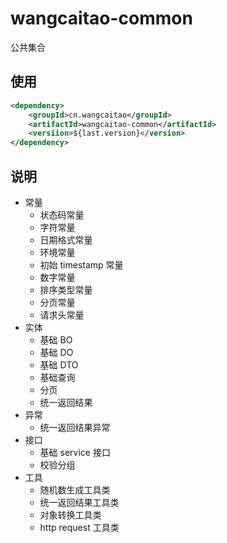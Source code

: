 # wangcaitao-common

公共集合

## 使用

```xml
<dependency>
    <groupId>cn.wangcaitao</groupId>
    <artifactId>wangcaitao-common</artifactId>
    <versiion>${last.version}</version>
</dependency>
```

## 说明

* 常量
  * 状态码常量
  * 字符常量
  * 日期格式常量
  * 环境常量
  * 初始 timestamp 常量
  * 数字常量
  * 排序类型常量
  * 分页常量
  * 请求头常量
* 实体
  * 基础 BO
  * 基础 DO
  * 基础 DTO
  * 基础查询
  * 分页
  * 统一返回结果
* 异常
  * 统一返回结果异常
* 接口
  * 基础 service 接口
  * 校验分组
* 工具
  * 随机数生成工具类
  * 统一返回结果工具类
  * 对象转换工具类
  * http request 工具类